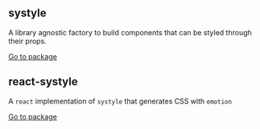 ## systyle

A library agnostic factory to build components that can be styled through their props.

[Go to package](./packages/systyle)

## react-systyle

A `react` implementation of `systyle` that generates CSS with `emotion`

[Go to package](./packages/react-systyle)
